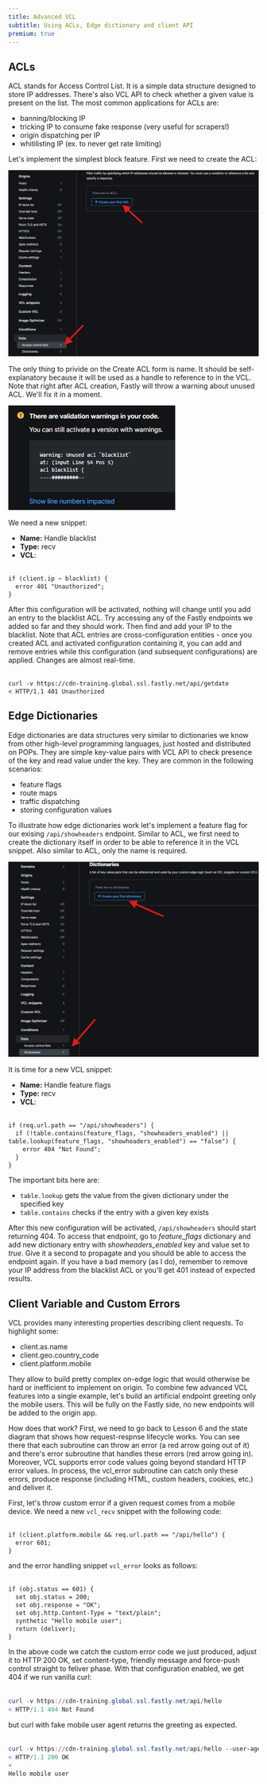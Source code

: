 ```yaml
---
title: Advanced VCL
subtitle: Using ACLs, Edge dictionary and client API
premium: true
---
```


## ACLs

ACL stands for Access Control List. It is a simple data structure designed to store IP addresses. There's also VCL API to check whether a given value is present on the list. The most common applications for ACLs are:
* banning/blocking IP 
* tricking IP to consume fake response (very useful for scrapers!)
* origin dispatching per IP
* whitilisting IP (ex. to never get rate limiting)

Let's implement the simplest block feature. First we need to create the ACL:

![Create ACL](../../../public/lesson8/create-acl.png)

The only thing to privide on the Create ACL form is name. It should be self-explanatory because it will be used as a handle to reference to in the VCL. Note that right after ACL creation, Fastly will throw a warning about unused ACL. We'll fix it in a moment.

![Warning](../../../public/lesson8/warning.png)

We need a new snippet:
* **Name:** Handle blacklist
* **Type:** recv
* **VCL**:

```varnish

if (client.ip ~ blacklist) {
  error 401 "Unauthorized";
}
```

After this configuration will be activated, nothing will change until you add an entry to the blacklist ACL. Try accessing any of the Fastly endpoints we added so far and they should work. Then find and add your IP to the blacklist. Note that ACL entries are cross-configuration entities - once you created ACL and activated configuration containing it, you can add and remove entries while this configuration (and subsequent configurations) are applied. Changes are almost real-time.

```varnish

curl -v https://cdn-training.global.ssl.fastly.net/api/getdate
< HTTP/1.1 401 Unauthorized
```

## Edge Dictionaries

Edge dictionaries are data structures very similar to dictionaries we know from other high-level programming languages, just hosted and distributed on POPs. They are simple key-value pairs with VCL API to check presence of the key and read value under the key. They are common in the following scenarios:
* feature flags
* route maps
* traffic dispatching
* storing configuration values

To illustrate how edge dictionaries work let's implement a feature flag for our exising `/api/showheaders` endpoint. Similar to ACL, we first need to create the dictionary itself in order to be able to reference it in the VCL snippet. Also similar to ACL, only the name is required.

![Warning](../../../public/lesson8/create-dictionary.png)

It is time for a new VCL snippet:
* **Name:** Handle feature flags
* **Type:** recv
* **VCL**:

```varnish

if (req.url.path == "/api/showheaders") {
  if (!table.contains(feature_flags, "showheaders_enabled") || table.lookup(feature_flags, "showheaders_enabled") == "false") {
    error 404 "Not Found";
  }
}
```
The important bits here are:
- `table.lookup` gets the value from the given dictionary under the specified key
- `table.contains` checks if the entry with a given key exists

After this new configuration will be activated, `/api/showheaders` should start returning 404. To access that endpoint, go to *feature_flags* dictionary and add new dictionary entry with *showheaders_enabled* key and value set to *true*. Give it a second to propagate and you should be able to access the endpoint again. If you have a bad memory (as I do), remember to remove your IP address from the blacklist ACL or you'll get 401 instead of expected results.

## Client Variable and Custom Errors

VCL provides many interesting properties describing client requests. To highlight some:
- client.as.name
- client.geo.country_code
- client.platform.mobile

They allow to build pretty complex on-edge logic that would otherwise be hard or inefficient to implement on origin. To combine few advanced VCL features into a single example, let's build an artificial endpoint greeting only the mobile users. This will be fully on the Fastly side, no new endpoints will be added to the origin app. 

How does that work? First, we need to go back to Lesson 6 and the state diagram that shows how request-respnse lifecycle works. You can see there that each subroutine can throw an error (a red arrow going out of it) and there's error subroutine that handles these errors (red arrow going in). Moreover, VCL supports error code values going beyond standard HTTP error values. In process, the vcl_error subroutine can catch only these errors, produce response (including HTML, custom headers, cookies, etc.) and deliver it.

First, let's throw custom error if a given request comes from a mobile device. We need a new `vcl_recv` snippet with the following code:

```varnish

if (client.platform.mobile && req.url.path == "/api/hello") {
  error 601;
}
```

and the error handling snippet `vcl_error` looks as follows:

```varnish

if (obj.status == 601) {
  set obj.status = 200;
  set obj.response = "OK";
  set obj.http.Content-Type = "text/plain";
  synthetic "Hello mobile user";
  return (deliver);
}
```

In the above code we catch the custom error code we just produced, adjust it to HTTP 200 OK, set content-type, friendly message and force-push control straight to feliver phase. With that configuration enabled, we get 404 if we run vanilla curl:

```powershell

curl -v https://cdn-training.global.ssl.fastly.net/api/hello
< HTTP/1.1 404 Not Found
```

but curl with fake mobile user agent returns the greeting as expected.

```powershell

curl -v https://cdn-training.global.ssl.fastly.net/api/hello --user-agent 'Mozilla/5.0 (iPhone; CPU iPhone OS 16_5 like Mac OS X) AppleWebKit/605.1.15 (KHTML, like Gecko) CriOS/114.0.5735.99 Mobile/15E148 Safari/604.1'
< HTTP/1.1 200 OK
<
Hello mobile user
```
